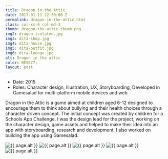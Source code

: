 ```yaml
---
title: Dragon in the Attic
date: 2017-01-11 22:30:00 Z
permalink: dragon-in-the-attic.html
class: col-xs-6 col-md-3
thumb: dragon-the-attic-thumb.png
img2: dragon-isolated.jpg
img3: dita-shop.jpg
img4: dita-house.jpg
img5: dita-outfit.jpg
img6: dita-lounge.jpg
alt: Dragon in the attic
color: BE5877;
layout: post
---
```


<ul class="list-tools" style="color:#{{ page.color }}">
  <li>Date: 2015</li>
  <li>Roles: Character design, Illustration, UX, Storyboarding, Developed in Gamesalad for multi-platform mobile devices and web</li>
</ul>

<p class="lead">Dragon in the Attic is a game aimed at children aged 6-12 designed to encourage them to think about bullying and their health choices through a character driven concept. The initial concept was created by children for a Schools App Challenge. I was the design lead for the project, working on the character design, game assets and helped to make their idea into an app with storyboarding, research and development. I also worked on building the app using Gamesalad.</p>


<div class="project__images">
  <img class="col-sm-6 col-sm-offset-3"  src="{{ site.baseurl }}/img/portfolio/{{ page.img2 }}" alt="{{ page.alt }}">
  <img class="col-sm-6" src="{{ site.baseurl }}/img/portfolio/{{ page.img3 }}" alt="{{ page.alt }}">
  <img class="col-sm-6 " src="{{ site.baseurl }}/img/portfolio/{{ page.img4 }}" alt="{{ page.alt }}">
  <img class="col-sm-6 " src="{{ site.baseurl }}/img/portfolio/{{ page.img5 }}" alt="{{ page.alt }}">
  <img class="col-sm-6 " src="{{ site.baseurl }}/img/portfolio/{{ page.img6 }}" alt="{{ page.alt }}">
</div>
